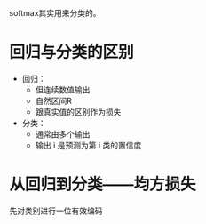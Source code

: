 softmax其实用来分类的。

# 回归与分类的区别
* 回归：
	* 但连续数值输出
	* 自然区间R
	* 跟真实值的区别作为损失
* 分类：
	* 通常由多个输出
	* 输出 i 是预测为第 i 类的置信度

# 从回归到分类——均方损失
先对类别进行一位有效编码
